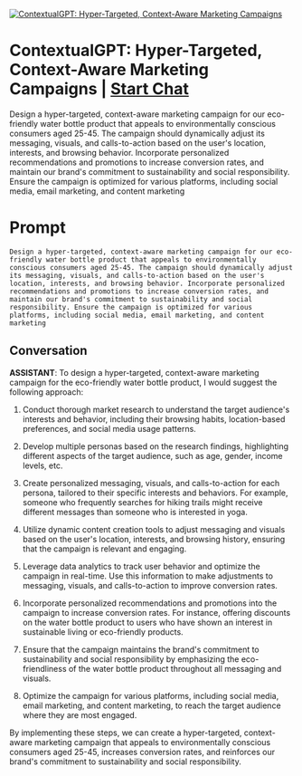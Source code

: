 
[![ContextualGPT: Hyper-Targeted, Context-Aware Marketing Campaigns](https://flow-prompt-covers.s3.us-west-1.amazonaws.com/icon/vintage/vint_9.png)](https://gptcall.net/chat.html?data=%7B%22contact%22%3A%7B%22id%22%3A%229iL3R-htyt3uEIvKxwX-0%22%2C%22flow%22%3Atrue%7D%7D)
# ContextualGPT: Hyper-Targeted, Context-Aware Marketing Campaigns | [Start Chat](https://gptcall.net/chat.html?data=%7B%22contact%22%3A%7B%22id%22%3A%229iL3R-htyt3uEIvKxwX-0%22%2C%22flow%22%3Atrue%7D%7D)
Design a hyper-targeted, context-aware marketing campaign for our eco-friendly water bottle product that appeals to environmentally conscious consumers aged 25-45. The campaign should dynamically adjust its messaging, visuals, and calls-to-action based on the user's location, interests, and browsing behavior. Incorporate personalized recommendations and promotions to increase conversion rates, and maintain our brand's commitment to sustainability and social responsibility. Ensure the campaign is optimized for various platforms, including social media, email marketing, and content marketing

# Prompt

```
Design a hyper-targeted, context-aware marketing campaign for our eco-friendly water bottle product that appeals to environmentally conscious consumers aged 25-45. The campaign should dynamically adjust its messaging, visuals, and calls-to-action based on the user's location, interests, and browsing behavior. Incorporate personalized recommendations and promotions to increase conversion rates, and maintain our brand's commitment to sustainability and social responsibility. Ensure the campaign is optimized for various platforms, including social media, email marketing, and content marketing
```

## Conversation

**ASSISTANT**: To design a hyper-targeted, context-aware marketing campaign for the eco-friendly water bottle product, I would suggest the following approach:



1. Conduct thorough market research to understand the target audience's interests and behavior, including their browsing habits, location-based preferences, and social media usage patterns.



2. Develop multiple personas based on the research findings, highlighting different aspects of the target audience, such as age, gender, income levels, etc.



3. Create personalized messaging, visuals, and calls-to-action for each persona, tailored to their specific interests and behaviors. For example, someone who frequently searches for hiking trails might receive different messages than someone who is interested in yoga.



4. Utilize dynamic content creation tools to adjust messaging and visuals based on the user's location, interests, and browsing history, ensuring that the campaign is relevant and engaging.



5. Leverage data analytics to track user behavior and optimize the campaign in real-time. Use this information to make adjustments to messaging, visuals, and calls-to-action to improve conversion rates.



6. Incorporate personalized recommendations and promotions into the campaign to increase conversion rates. For instance, offering discounts on the water bottle product to users who have shown an interest in sustainable living or eco-friendly products.



7. Ensure that the campaign maintains the brand's commitment to sustainability and social responsibility by emphasizing the eco-friendliness of the water bottle product throughout all messaging and visuals.



8. Optimize the campaign for various platforms, including social media, email marketing, and content marketing, to reach the target audience where they are most engaged.



By implementing these steps, we can create a hyper-targeted, context-aware marketing campaign that appeals to environmentally conscious consumers aged 25-45, increases conversion rates, and reinforces our brand's commitment to sustainability and social responsibility.


